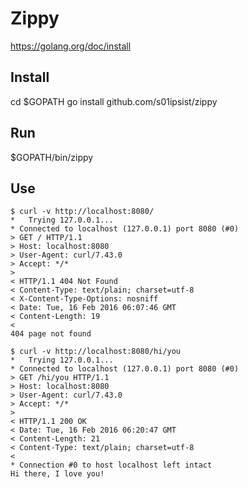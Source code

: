 # Zippy

https://golang.org/doc/install

## Install
cd $GOPATH
go install github.com/s01ipsist/zippy

## Run
$GOPATH/bin/zippy

## Use

```
$ curl -v http://localhost:8080/
*   Trying 127.0.0.1...
* Connected to localhost (127.0.0.1) port 8080 (#0)
> GET / HTTP/1.1
> Host: localhost:8080
> User-Agent: curl/7.43.0
> Accept: */*
>
< HTTP/1.1 404 Not Found
< Content-Type: text/plain; charset=utf-8
< X-Content-Type-Options: nosniff
< Date: Tue, 16 Feb 2016 06:07:46 GMT
< Content-Length: 19
<
404 page not found
```

```
$ curl -v http://localhost:8080/hi/you
*   Trying 127.0.0.1...
* Connected to localhost (127.0.0.1) port 8080 (#0)
> GET /hi/you HTTP/1.1
> Host: localhost:8080
> User-Agent: curl/7.43.0
> Accept: */*
>
< HTTP/1.1 200 OK
< Date: Tue, 16 Feb 2016 06:20:47 GMT
< Content-Length: 21
< Content-Type: text/plain; charset=utf-8
<
* Connection #0 to host localhost left intact
Hi there, I love you!
```
